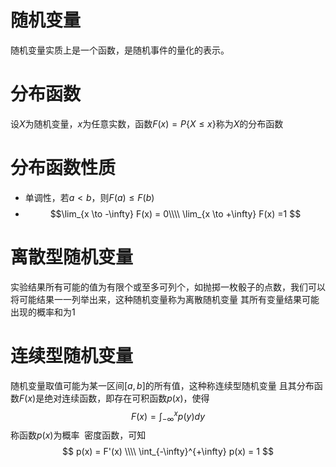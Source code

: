 # 随机变量
随机变量实质上是一个函数，是随机事件的量化的表示。

# 分布函数
设$X$为随机变量，$x$为任意实数，函数$F(x) = P\{X \le x\}$称为$X$的分布函数

# 分布函数性质
* 单调性，若$a < b$，则$F(a) \le F(b)$
* $$\lim_{x \to -\infty} F(x) = 0\\\\
\lim_{x \to +\infty} F(x) =1
$$

# 离散型随机变量
实验结果所有可能的值为有限个或至多可列个，如抛掷一枚骰子的点数，我们可以将可能结果一一列举出来，这种随机变量称为离散随机变量
其所有变量结果可能出现的概率和为1

# 连续型随机变量
随机变量取值可能为某一区间$[a,b]$的所有值，这种称连续型随机变量
且其分布函数$F(x)$是绝对连续函数，即存在可积函数$p(x)$，使得
$$F(x) = \int_{-\infty}^x p(y)dy$$
称函数$p(x)$为概率  密度函数，可知
$$
p(x) = F'(x) \\\\
\int_{-\infty}^{+\infty} p(x) = 1
$$



